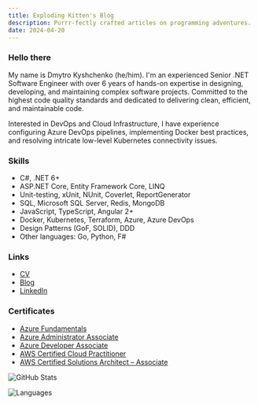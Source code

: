 ```yaml
---
title: Exploding Kitten's Blog
description: Purrr-fectly crafted articles on programming adventures.
date: 2024-04-20
---
```


### Hello there

My name is Dmytro Kyshchenko (he/him). I'm an experienced Senior .NET Software Engineer with over 6 years of hands-on expertise in designing, developing, and maintaining complex software projects. Committed to the highest code quality standards and dedicated to delivering clean, efficient, and maintainable code.

Interested in DevOps and Cloud Infrastructure, I have experience configuring Azure DevOps pipelines, implementing Docker best practices, and resolving intricate low-level Kubernetes connectivity issues.

### Skills

- C#, .NET 6+
- ASP.NET Core, Entity Framework Core, LINQ
- Unit-testing, xUnit, NUnit, Coverlet, ReportGenerator
- SQL, Microsoft SQL Server, Redis, MongoDB
- JavaScript, TypeScript, Angular 2+
- Docker, Kubernetes, Terraform, Azure, Azure DevOps
- Design Patterns (GoF, SOLID), DDD
- Other languages: Go, Python, F#

### Links

- [CV](https://docs.google.com/document/d/1G73k758JouTJtwWKs7UGrJSbmy3Yr9Tobm_BnDlQALI/edit?usp=sharing)
- [Blog](https://exploding-kitten.com/)
- [LinkedIn](https://www.linkedin.com/in/dmytrokyshchenko/)

### Certificates

- [Azure Fundamentals](https://learn.microsoft.com/api/credentials/share/en-us/DmytroKyshchenko-8021/1234C8177D5B1202?sharingId=C74EE12E2106C54A)
- [Azure Administrator Associate](https://learn.microsoft.com/api/credentials/share/en-us/DmytroKyshchenko-8021/27B98D54BBCD77CE?sharingId=C74EE12E2106C54A)
- [Azure Developer Associate](https://learn.microsoft.com/api/credentials/share/en-us/DmytroKyshchenko-8021/FF66AFAD5B85BCFA?sharingId=C74EE12E2106C54A)
- [AWS Certified Cloud Practitioner](https://www.credly.com/badges/95931bdd-b1bd-4210-a877-ce27175c80c5/public_url)
- [AWS Certified Solutions Architect – Associate](https://www.credly.com/badges/23a032b4-a34c-4e08-ac84-b8844e0d4c35/public_url)

![GitHub Stats](https://github-readme-stats-zeta-three-50.vercel.app/api?username=sys27&hide=contribs&theme=dark)

![Languages](https://github-readme-stats-zeta-three-50.vercel.app/api/top-langs/?username=sys27&layout=compact&theme=dark)